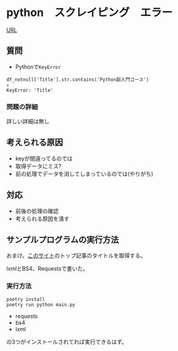 # python　スクレイピング　エラー

[URL](https://teratail.com/questions/290536)

## 質問

- Pythonで`KeyError`

```
df_notnull['Title'].str.contains('Python超入門コース')
↓
KeyError: 'Title'
```

### 問題の詳細

詳しい詳細は無し

## 考えられる原因

- keyが間違ってるのでは
- 取得データにミス?
- 前の処理でデータを消してしまっているのでは(やりがち)

## 対応

- 前後の処理の確認
- 考えられる原因を潰す

## サンプルプログラムの実行方法

おまけ。[このサイト](https://blog.ablaze.one)のトップ記事のタイトルを取得する。

lxmlとBS4、Requestsで書いた。

### 実行方法

```
poetry install
poetry run python main.py
```

- requests
- bs4
- lxml

の3つがインストールされてれば実行できるはず。
